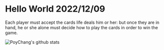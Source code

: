 # Hello World 2022/12/09

Each player must accept the cards life deals him or her: but once they are in hand, he or she alone must decide how to play the cards in order to win the game.

![PoyChang's github stats](https://github-readme-stats.vercel.app/api?username=poychang&show_icons=true&theme=dracula)
